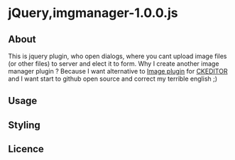 jQuery,imgmanager-1.0.0.js
=====

About
-----
This is jquery plugin, who open dialogs, where you cant upload image files (or other files) to server and elect it to form. Why I create another image manager plugin ? 
Because I want alternative to [Image plugin](http://ckeditor.com/addon/image) for [CKEDITOR](http://ckeditor.com/) and I want start to github open source and correct my terrible english ;) 

Usage
-----

Styling
-----

Licence
-----